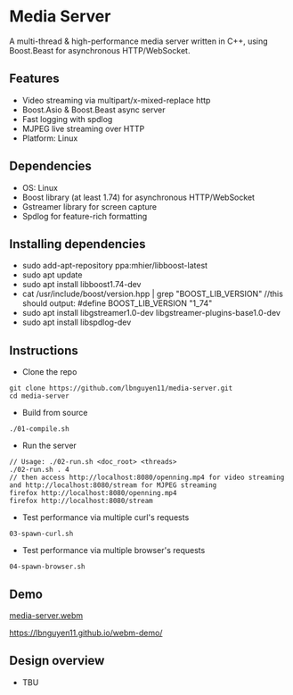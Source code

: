 # Media Server

A multi-thread & high-performance media server written in C++, using Boost.Beast for asynchronous HTTP/WebSocket.

## Features
- Video streaming via multipart/x-mixed-replace http
- Boost.Asio & Boost.Beast async server
- Fast logging with spdlog
- MJPEG live streaming over HTTP
- Platform: Linux

## Dependencies

* OS: Linux
* Boost library (at least 1.74) for asynchronous HTTP/WebSocket
* Gstreamer library for screen capture
* Spdlog for feature-rich formatting

## Installing dependencies

* sudo add-apt-repository ppa:mhier/libboost-latest
* sudo apt update
* sudo apt install libboost1.74-dev
* cat /usr/include/boost/version.hpp | grep "BOOST_LIB_VERSION" //this should output: #define BOOST_LIB_VERSION "1_74"
* sudo apt install libgstreamer1.0-dev libgstreamer-plugins-base1.0-dev
* sudo apt install libspdlog-dev

## Instructions

* Clone the repo
```
git clone https://github.com/lbnguyen11/media-server.git
cd media-server
```

* Build from source
```
./01-compile.sh
```

* Run the server
```
// Usage: ./02-run.sh <doc_root> <threads>
./02-run.sh . 4
// then access http://localhost:8080/openning.mp4 for video streaming and http://localhost:8080/stream for MJPEG streaming
firefox http://localhost:8080/openning.mp4
firefox http://localhost:8080/stream
```

* Test performance via multiple curl's requests
```
03-spawn-curl.sh
```

* Test performance via multiple browser's requests
```
04-spawn-browser.sh
```

## Demo
[
media-server.webm](https://github.com/lbnguyen11/media-server/blob/main/media-server.webm)

https://lbnguyen11.github.io/webm-demo/

## Design overview

* TBU

